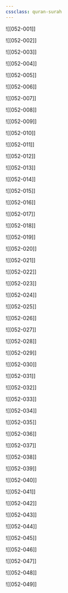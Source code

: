 ```yaml
---
cssclass: quran-surah
---
```


![[052-001]]

![[052-002]]

![[052-003]]

![[052-004]]

![[052-005]]

![[052-006]]

![[052-007]]

![[052-008]]

![[052-009]]

![[052-010]]

![[052-011]]

![[052-012]]

![[052-013]]

![[052-014]]

![[052-015]]

![[052-016]]

![[052-017]]

![[052-018]]

![[052-019]]

![[052-020]]

![[052-021]]

![[052-022]]

![[052-023]]

![[052-024]]

![[052-025]]

![[052-026]]

![[052-027]]

![[052-028]]

![[052-029]]

![[052-030]]

![[052-031]]

![[052-032]]

![[052-033]]

![[052-034]]

![[052-035]]

![[052-036]]

![[052-037]]

![[052-038]]

![[052-039]]

![[052-040]]

![[052-041]]

![[052-042]]

![[052-043]]

![[052-044]]

![[052-045]]

![[052-046]]

![[052-047]]

![[052-048]]

![[052-049]]

